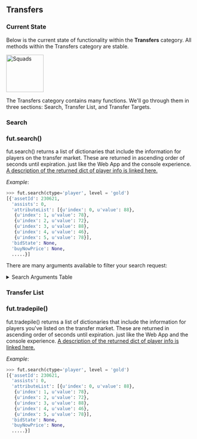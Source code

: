
## Transfers
### Current State
Below is the current state of functionality within the **Transfers** category. All methods within the Transfers category are stable. 

<img src="https://i.imgur.com/YVVgg21.png" alt="Squads" style="height: 100px;"/>

The Transfers category contains many functions. We'll go through them in three sections: Search, Transfer List, and Transfer Targets.

### Search


### fut.search()

fut.search() returns a list of dictionaries that include the information for players on the transfer market. These are returned in ascending order of seconds until expiration. just like the Web App and the console experience. [A description of the returned dict of player info is linked here.](https://github.com/TrevorMcCormick/futmarket/blob/master/lookuptables.md#player-info-dict)  

*Example*: 
```python
>>> fut.search(ctype='player', level = 'gold')
[{'assetId': 230621,
  'assists': 0,
  'attributeList': [{u'index': 0, u'value': 88},
   {u'index': 1, u'value': 78},
   {u'index': 2, u'value': 72},
   {u'index': 3, u'value': 88},
   {u'index': 4, u'value': 46},
   {u'index': 5, u'value': 78}],
  'bidState': None,
  'buyNowPrice': None,
  .....}]
``` 
 
 
There are many arguments available to filter your search request:
<details>
<summary>Search Arguments Table</summary><p>
<!-- alternative placement of p shown above -->


| argument    | type    | description                                                  |
|-------------|---------|--------------------------------------------------------------|
| ctype       | str     | card type (player, development, training)                    |
| level       | str     | card level (bronze, silver, gold)                            |
| category    | str     | card category (fitness, health, etc.)                        |
| assetId     | int     | unique player id                                             |
| defId       | int     | each assetId can have multiple defIds (ex. TOTW player card) |
| min_price   | int     | minimum currentBid                                           |
| max_price   | int     | maximum currentBid                                           |
| min_buy     | int     | minimum buyNow                                               |
| max_buy     | int     | maximum buyNow                                               |
| league      | int     | leagueId (available in fut.leagues)                          |
| club        | int     | clubId (available in fut.teams)                              |
| position    | str     | player preferred position abbreviation                       |
| nationality | int     | nationalityId (available in fut.nations)                     |
| rare        | boolean | TRUE if rare card                                            |
| playStyle   | int     | playStyleId (available in fut.playStyles)                    |
| start       | int     | page to start on (indexed at 0) through the web app.         |
| page_size   | str     | cards to show on one page (range between 16-50)              |


</p></details>

### Transfer List

### fut.tradepile()

fut.tradepile() returns a list of dictionaries that include the information for players you've listed on the transfer market. These are returned in ascending order of seconds until expiration. just like the Web App and the console experience. [A description of the returned dict of player info is linked here.](https://github.com/TrevorMcCormick/futmarket/blob/master/lookuptables.md#player-info-dict)  

*Example*: 
```python
>>> fut.search(ctype='player', level = 'gold')
[{'assetId': 230621,
  'assists': 0,
  'attributeList': [{u'index': 0, u'value': 88},
   {u'index': 1, u'value': 78},
   {u'index': 2, u'value': 72},
   {u'index': 3, u'value': 88},
   {u'index': 4, u'value': 46},
   {u'index': 5, u'value': 78}],
  'bidState': None,
  'buyNowPrice': None,
  .....}]
``` 
